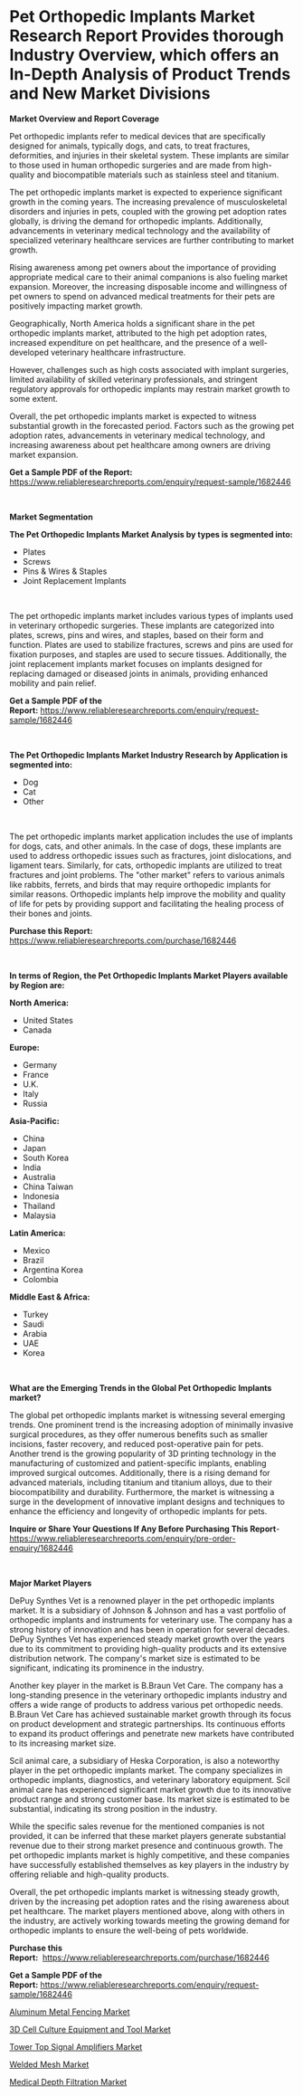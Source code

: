 <p><h1>Pet Orthopedic Implants Market Research Report Provides thorough Industry Overview, which offers an In-Depth Analysis of Product Trends and New Market Divisions</h1></p><p><strong>Market Overview and Report Coverage</strong></p>
<p><p>Pet orthopedic implants refer to medical devices that are specifically designed for animals, typically dogs, and cats, to treat fractures, deformities, and injuries in their skeletal system. These implants are similar to those used in human orthopedic surgeries and are made from high-quality and biocompatible materials such as stainless steel and titanium.</p><p>The pet orthopedic implants market is expected to experience significant growth in the coming years. The increasing prevalence of musculoskeletal disorders and injuries in pets, coupled with the growing pet adoption rates globally, is driving the demand for orthopedic implants. Additionally, advancements in veterinary medical technology and the availability of specialized veterinary healthcare services are further contributing to market growth.</p><p>Rising awareness among pet owners about the importance of providing appropriate medical care to their animal companions is also fueling market expansion. Moreover, the increasing disposable income and willingness of pet owners to spend on advanced medical treatments for their pets are positively impacting market growth.</p><p>Geographically, North America holds a significant share in the pet orthopedic implants market, attributed to the high pet adoption rates, increased expenditure on pet healthcare, and the presence of a well-developed veterinary healthcare infrastructure.</p><p>However, challenges such as high costs associated with implant surgeries, limited availability of skilled veterinary professionals, and stringent regulatory approvals for orthopedic implants may restrain market growth to some extent.</p><p>Overall, the pet orthopedic implants market is expected to witness substantial growth in the forecasted period. Factors such as the growing pet adoption rates, advancements in veterinary medical technology, and increasing awareness about pet healthcare among owners are driving market expansion.</p></p>
<p><strong>Get a Sample PDF of the Report:</strong> <a href="https://www.reliableresearchreports.com/enquiry/request-sample/1682446">https://www.reliableresearchreports.com/enquiry/request-sample/1682446</a></p>
<p>&nbsp;</p>
<p><strong>Market Segmentation</strong></p>
<p><strong>The Pet Orthopedic Implants Market Analysis by types is segmented into:</strong></p>
<p><ul><li>Plates</li><li>Screws</li><li>Pins & Wires & Staples</li><li>Joint Replacement Implants</li></ul></p>
<p>&nbsp;</p>
<p><p>The pet orthopedic implants market includes various types of implants used in veterinary orthopedic surgeries. These implants are categorized into plates, screws, pins and wires, and staples, based on their form and function. Plates are used to stabilize fractures, screws and pins are used for fixation purposes, and staples are used to secure tissues. Additionally, the joint replacement implants market focuses on implants designed for replacing damaged or diseased joints in animals, providing enhanced mobility and pain relief.</p></p>
<p><strong>Get a Sample PDF of the Report:</strong>&nbsp;<a href="https://www.reliableresearchreports.com/enquiry/request-sample/1682446">https://www.reliableresearchreports.com/enquiry/request-sample/1682446</a></p>
<p>&nbsp;</p>
<p><strong>The Pet Orthopedic Implants Market Industry Research by Application is segmented into:</strong></p>
<p><ul><li>Dog</li><li>Cat</li><li>Other</li></ul></p>
<p>&nbsp;</p>
<p><p>The pet orthopedic implants market application includes the use of implants for dogs, cats, and other animals. In the case of dogs, these implants are used to address orthopedic issues such as fractures, joint dislocations, and ligament tears. Similarly, for cats, orthopedic implants are utilized to treat fractures and joint problems. The "other market" refers to various animals like rabbits, ferrets, and birds that may require orthopedic implants for similar reasons. Orthopedic implants help improve the mobility and quality of life for pets by providing support and facilitating the healing process of their bones and joints.</p></p>
<p><strong>Purchase this Report:</strong>&nbsp; <a href="https://www.reliableresearchreports.com/purchase/1682446">https://www.reliableresearchreports.com/purchase/1682446</a></p>
<p>&nbsp;</p>
<p><strong>In terms of Region, the Pet Orthopedic Implants Market Players available by Region are:</strong></p>
<p>
    <p> <strong> North America: </strong>
        <ul>
            <li>United States</li>
            <li>Canada</li>
        </ul>
        </p> 
    <p> <strong> Europe: </strong>
        <ul>
            <li>Germany</li>
            <li>France</li>
            <li>U.K.</li>
            <li>Italy</li>
            <li>Russia</li>
        </ul>
        </p> 
    <p> <strong> Asia-Pacific: </strong>
        <ul>
            <li>China</li>
            <li>Japan</li>
            <li>South Korea</li>
            <li>India</li>
            <li>Australia</li>
            <li>China Taiwan</li>
            <li>Indonesia</li>
            <li>Thailand</li>
            <li>Malaysia</li>
        </ul>
        </p> 
    <p> <strong> Latin America: </strong>
        <ul>
            <li>Mexico</li>
            <li>Brazil</li>
            <li>Argentina Korea</li>
            <li>Colombia</li>
        </ul>
        </p> 
    <p> <strong> Middle East & Africa: </strong>
        <ul>
            <li>Turkey</li>
            <li>Saudi</li>
            <li>Arabia</li>
            <li>UAE</li>
            <li>Korea</li>
        </ul>
    </p>
    </p>
<p>&nbsp;</p>
<p><strong>What are the Emerging Trends in the Global Pet Orthopedic Implants market?</strong></p>
<p><p>The global pet orthopedic implants market is witnessing several emerging trends. One prominent trend is the increasing adoption of minimally invasive surgical procedures, as they offer numerous benefits such as smaller incisions, faster recovery, and reduced post-operative pain for pets. Another trend is the growing popularity of 3D printing technology in the manufacturing of customized and patient-specific implants, enabling improved surgical outcomes. Additionally, there is a rising demand for advanced materials, including titanium and titanium alloys, due to their biocompatibility and durability. Furthermore, the market is witnessing a surge in the development of innovative implant designs and techniques to enhance the efficiency and longevity of orthopedic implants for pets.</p></p>
<p><strong>Inquire or Share Your Questions If Any Before Purchasing This Report</strong>- <a href="https://www.reliableresearchreports.com/enquiry/pre-order-enquiry/1682446">https://www.reliableresearchreports.com/enquiry/pre-order-enquiry/1682446</a></p>
<p>&nbsp;</p>
<p><strong>Major Market Players</strong></p>
<p><p>DePuy Synthes Vet is a renowned player in the pet orthopedic implants market. It is a subsidiary of Johnson & Johnson and has a vast portfolio of orthopedic implants and instruments for veterinary use. The company has a strong history of innovation and has been in operation for several decades. DePuy Synthes Vet has experienced steady market growth over the years due to its commitment to providing high-quality products and its extensive distribution network. The company's market size is estimated to be significant, indicating its prominence in the industry.</p><p>Another key player in the market is B.Braun Vet Care. The company has a long-standing presence in the veterinary orthopedic implants industry and offers a wide range of products to address various pet orthopedic needs. B.Braun Vet Care has achieved sustainable market growth through its focus on product development and strategic partnerships. Its continuous efforts to expand its product offerings and penetrate new markets have contributed to its increasing market size.</p><p>Scil animal care, a subsidiary of Heska Corporation, is also a noteworthy player in the pet orthopedic implants market. The company specializes in orthopedic implants, diagnostics, and veterinary laboratory equipment. Scil animal care has experienced significant market growth due to its innovative product range and strong customer base. Its market size is estimated to be substantial, indicating its strong position in the industry.</p><p>While the specific sales revenue for the mentioned companies is not provided, it can be inferred that these market players generate substantial revenue due to their strong market presence and continuous growth. The pet orthopedic implants market is highly competitive, and these companies have successfully established themselves as key players in the industry by offering reliable and high-quality products.</p><p>Overall, the pet orthopedic implants market is witnessing steady growth, driven by the increasing pet adoption rates and the rising awareness about pet healthcare. The market players mentioned above, along with others in the industry, are actively working towards meeting the growing demand for orthopedic implants to ensure the well-being of pets worldwide.</p></p>
<p><strong>Purchase this Report:</strong>&nbsp;&nbsp;<a href="https://www.reliableresearchreports.com/purchase/1682446">https://www.reliableresearchreports.com/purchase/1682446</a></p>
<p></p>
<p><strong>Get a Sample PDF of the Report:</strong>&nbsp;<a href="https://www.reliableresearchreports.com/enquiry/request-sample/1682446">https://www.reliableresearchreports.com/enquiry/request-sample/1682446</a></p>
<p><p><a href="https://github.com/gulaimolin/Market-Research-Report-List-1/blob/main/aluminum-metal-fencing-market.md">Aluminum Metal Fencing Market</a></p><p><a href="https://www.linkedin.com/pulse/3d-cell-culture-equipment-tool-market-size-examines-its-wmdec/">3D Cell Culture Equipment and Tool Market</a></p><p><a href="https://medium.com/@elwyncarter2023/tower-top-signal-amplifiers-market-research-report-its-history-and-forecast-2023-to-2030-28bfc4a2bc42">Tower Top Signal Amplifiers Market</a></p><p><a href="https://github.com/ruslanpoljakovrd177/Market-Research-Report-List-1/blob/main/welded-mesh-market.md">Welded Mesh Market</a></p><p><a href="https://www.linkedin.com/pulse/medical-depth-filtration-market-size-trends-growth-outlook-qubrc/">Medical Depth Filtration Market</a></p></p>